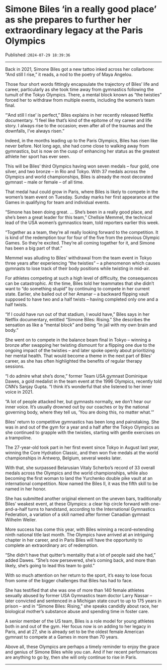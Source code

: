 # Simone Biles ‘in a really good place’ as she prepares to further her extraordinary legacy at the Paris Olympics

Published :`2024-07-29 18:39:36`

---

Back in 2021, Simone Biles got a new tattoo inked across her collarbone: “And still I rise,” it reads, a nod to the poetry of Maya Angelou.

Those four short words fittingly encapsulate the trajectory of Biles’ life and career, particularly as she took time away from gymnastics following the tumult of the Tokyo Olympics. There, a mental block known as “the twisties” forced her to withdraw from multiple events, including the women’s team final.

“‘And still I rise’ is perfect,” Biles explains in her recently released Netflix documentary. “I feel like that’s kind of the epitome of my career and life story. I always rise to the occasion; even after all of the traumas and the downfalls, I’ve always risen.”

Indeed, in the months leading up to the Paris Olympics, Biles has risen like never before. Not long ago, she had come close to walking away from gymnastics, but is now on the cusp of enhancing her status as the greatest athlete her sport has ever seen.

This will be Biles’ third Olympics having won seven medals – four gold, one silver, and two bronze – in Rio and Tokyo. With 37 medals across the Olympics and world championships, Biles is already the most decorated gymnast – male or female – of all time.

That medal haul could grow in Paris, where Biles is likely to compete in the women’s team event on Tuesday. Sunday marks her first appearance at the Games in qualifying for team and individual events.

“Simone has been doing great. … She’s been in a really good place, and she’s been a great leader for this team,” Chellsie Memmel, the technical lead of the USA women’s gymnastics team, told reporters earlier this week.

“Together as a team, they’re all really looking forward to the competition. It is kind of the redemption tour for four of the five from the previous Olympic Games. So they’re excited. They’re all coming together for it, and Simone has been a big part of that.”

Memmel was alluding to Biles’ withdrawal from the team event in Tokyo three years after experiencing “the twisties” – a phenomenon which causes gymnasts to lose track of their body positions while twisting in mid-air.

For athletes competing at such a high level of difficulty, the consequences can be catastrophic. At the time, Biles told her teammates that she didn’t want to “do something stupid” by continuing to compete in her current state. Earlier, she bailed out of her Amanar – a backward flipping vault supposed to have two and a half twists – having completed only one and a half twists.

“If I could have run out of that stadium, I would have,” Biles says in her Netflix documentary, entitled “Simone Biles: Rising.” She describes the sensation as like a “mental block” and being “in jail with my own brain and body.”

She went on to compete in the balance beam final in Tokyo – winning a bronze after swapping her twisting dismount for a flipping one due to the ongoing impact of the twisties – and later spoke openly about prioritizing her mental health. That would become a theme in the next part of Biles’ career, as she has often highlighted the benefits of regular therapy sessions.

“I do admire what she’s done,” former Team USA gymnast Dominique Dawes, a gold medalist in the team event at the 1996 Olympics, recently told CNN’s Sanjay Gupta. “I think it’s wonderful that she listened to her inner voice in 2021.

“A lot of people attacked her, but gymnasts normally, we don’t hear our inner voice. It’s usually drowned out by our coaches or by the national governing body, where they tell us, ‘You are doing this, no matter what.’”

Biles’ return to competitive gymnastics has been long and painstaking. She was in and out of the gym for a year and a half after the Tokyo Olympics as she continued to grapple with the twisties, starting with gentle exercises on a trampoline.

The 27-year-old took part in her first event since Tokyo in August last year, winning the Core Hydration Classic, and then won five medals at the world championships in Antwerp, Belgium, several weeks later.

With that, she surpassed Belarusian Vitaly Scherbo’s record of 33 overall medals across the Olympics and the world championships, while also becoming the first woman to land the Yurchenko double pike vault at an international competition. Now named the Biles II, it was the fifth skill to be named in her honor.

She has submitted another original element on the uneven bars, traditionally Biles’ weakest event, at these Olympics: a clear hip circle forward with one-and-a-half turns to handstand, according to the International Gymnastics Federation, a variation of a skill named after former Canadian gymnast Wilhelm Weiler.

More success has come this year, with Biles winning a record-extending ninth national title last month. The Olympics have arrived at an intriguing chapter in her career, and in Paris Biles will have the opportunity to complete an extraordinary arc of redemption.

“She didn’t have that quitter’s mentality that a lot of people said she had,” added Dawes. “She’s now persevered, she’s coming back, and more than likely, she’s going to lead this team to gold.”

With so much attention on her return to the sport, it’s easy to lose focus from some of the bigger challenges that Biles has had to face.

She has testified that she was one of more than 140 female athletes sexually abused by former USA Gymnastics team doctor Larry Nassar – later convicted and sentenced in a Michigan state court to up to 175 years in prison – and in “Simone Biles: Rising,” she speaks candidly about race, her biological mother’s substance abuse and spending time in foster care.

A senior member of the US team, Biles is a role model for young athletes both in and out of the gym. Her focus now is on adding to her legacy in Paris, and at 27, she is already set to be the oldest female American gymnast to compete at a Games in more than 70 years.

Above all, these Olympics are perhaps a timely reminder to enjoy the grace and genius of Simone Biles while you can. And if her recent performances are anything to go by, then she will only continue to rise in Paris.

---

